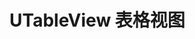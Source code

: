 # UTableView 表格视图

<u-h2-tabs router>
    <u-h2-tab title="基础示例" to="/components/u-table-view/examples"></u-h2-tab>
    <u-h2-tab title="数据相关" to="/components/u-table-view/data"></u-h2-tab>
    <u-h2-tab title="常见问题" to="/components/u-table-view/faq"></u-h2-tab>
    <u-h2-tab title="测试用例" v-if="NODE_ENV === 'development'" to="/components/u-table-view/cases"></u-h2-tab>
    <u-h2-tab title="API" to="/components/u-table-view/api"></u-h2-tab>
</u-h2-tabs>

<router-view></router-view>
